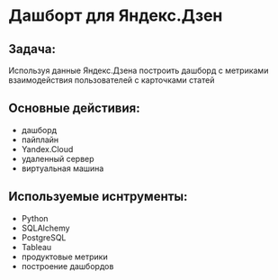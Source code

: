 # Дашборт для Яндекс.Дзен

## Задача:
Используя данные Яндекс.Дзена построить дашборд с метриками взаимодействия пользователей с карточками статей 

## Основные дейстивия:
- дашборд
- пайплайн
- Yandex.Cloud
- удаленный сервер
- виртуальная машина

## Используемые иснтрументы:
- Python
- SQLAlchemy
- PostgreSQL
- Tableau
- продуктовые метрики
- построение дашбордов
